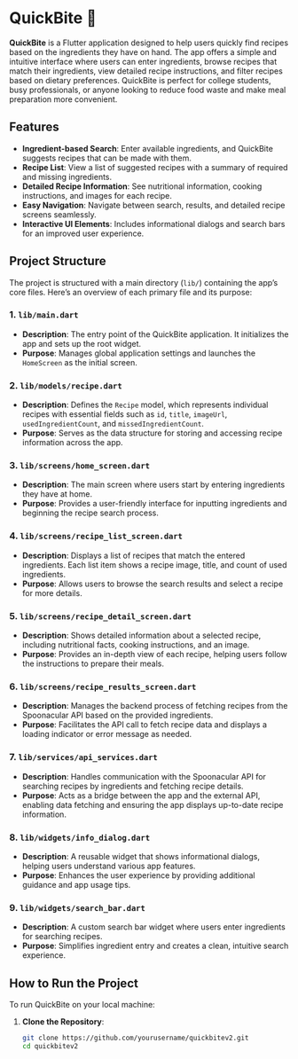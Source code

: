 # QuickBite 🍲

**QuickBite** is a Flutter application designed to help users quickly find recipes based on the ingredients they have on hand. The app offers a simple and intuitive interface where users can enter ingredients, browse recipes that match their ingredients, view detailed recipe instructions, and filter recipes based on dietary preferences. QuickBite is perfect for college students, busy professionals, or anyone looking to reduce food waste and make meal preparation more convenient.

## Features
- **Ingredient-based Search**: Enter available ingredients, and QuickBite suggests recipes that can be made with them.
- **Recipe List**: View a list of suggested recipes with a summary of required and missing ingredients.
- **Detailed Recipe Information**: See nutritional information, cooking instructions, and images for each recipe.
- **Easy Navigation**: Navigate between search, results, and detailed recipe screens seamlessly.
- **Interactive UI Elements**: Includes informational dialogs and search bars for an improved user experience.

## Project Structure
The project is structured with a main directory (`lib/`) containing the app’s core files. Here’s an overview of each primary file and its purpose:

### 1. `lib/main.dart`
   - **Description**: The entry point of the QuickBite application. It initializes the app and sets up the root widget.
   - **Purpose**: Manages global application settings and launches the `HomeScreen` as the initial screen.

### 2. `lib/models/recipe.dart`
   - **Description**: Defines the `Recipe` model, which represents individual recipes with essential fields such as `id`, `title`, `imageUrl`, `usedIngredientCount`, and `missedIngredientCount`.
   - **Purpose**: Serves as the data structure for storing and accessing recipe information across the app.

### 3. `lib/screens/home_screen.dart`
   - **Description**: The main screen where users start by entering ingredients they have at home.
   - **Purpose**: Provides a user-friendly interface for inputting ingredients and beginning the recipe search process.

### 4. `lib/screens/recipe_list_screen.dart`
   - **Description**: Displays a list of recipes that match the entered ingredients. Each list item shows a recipe image, title, and count of used ingredients.
   - **Purpose**: Allows users to browse the search results and select a recipe for more details.

### 5. `lib/screens/recipe_detail_screen.dart`
   - **Description**: Shows detailed information about a selected recipe, including nutritional facts, cooking instructions, and an image.
   - **Purpose**: Provides an in-depth view of each recipe, helping users follow the instructions to prepare their meals.

### 6. `lib/screens/recipe_results_screen.dart`
   - **Description**: Manages the backend process of fetching recipes from the Spoonacular API based on the provided ingredients.
   - **Purpose**: Facilitates the API call to fetch recipe data and displays a loading indicator or error message as needed.

### 7. `lib/services/api_services.dart`
   - **Description**: Handles communication with the Spoonacular API for searching recipes by ingredients and fetching recipe details.
   - **Purpose**: Acts as a bridge between the app and the external API, enabling data fetching and ensuring the app displays up-to-date recipe information.

### 8. `lib/widgets/info_dialog.dart`
   - **Description**: A reusable widget that shows informational dialogs, helping users understand various app features.
   - **Purpose**: Enhances the user experience by providing additional guidance and app usage tips.

### 9. `lib/widgets/search_bar.dart`
   - **Description**: A custom search bar widget where users enter ingredients for searching recipes.
   - **Purpose**: Simplifies ingredient entry and creates a clean, intuitive search experience.

## How to Run the Project
To run QuickBite on your local machine:

1. **Clone the Repository**:
   ```bash
   git clone https://github.com/yourusername/quickbitev2.git
   cd quickbitev2